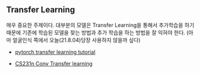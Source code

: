 ## Transfer Learning

매우 중요한 주제이다. 대부분의 모델은 Transfer Learning을 통해서 추가학습을 하기 때문에 기존에 학습된 모델을 찾는 방법과 추가 학습을 하는 방법을 잘 익혀야 한다. (아마 얼굴인식 쪽에서 오늘(21.8.04)당장 사용하지 않을까 싶다)

- [pytorch transfer learning tutorial](https://pytorch.org/tutorials/beginner/transfer_learning_tutorial.html)

- [CS231n Conv Transfer learning](https://cs231n.github.io/transfer-learning/)

